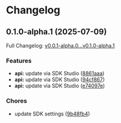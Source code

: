# Changelog

## 0.1.0-alpha.1 (2025-07-09)

Full Changelog: [v0.0.1-alpha.0...v0.1.0-alpha.1](https://github.com/s0ulm4n/urban-fortnight/compare/v0.0.1-alpha.0...v0.1.0-alpha.1)

### Features

* **api:** update via SDK Studio ([8861aaa](https://github.com/s0ulm4n/urban-fortnight/commit/8861aaa4bf0cc4be7fa06fc2bb7538c7f022e510))
* **api:** update via SDK Studio ([94cf867](https://github.com/s0ulm4n/urban-fortnight/commit/94cf8671e85e0a4590ce34c902eb559303e91a14))
* **api:** update via SDK Studio ([e74097e](https://github.com/s0ulm4n/urban-fortnight/commit/e74097ec7edd606a3419cf710a3c2c6c491f9154))


### Chores

* update SDK settings ([9b48fb4](https://github.com/s0ulm4n/urban-fortnight/commit/9b48fb4d061921430572faa799c2fd21f20c59e9))
